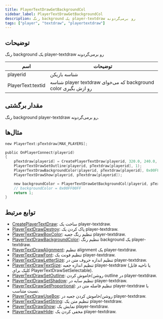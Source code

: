 ```yaml
---
title: PlayerTextDrawGetBackgroundCol
sidebar_label: PlayerTextDrawGetBackgroundCol
description: رنگ background یک player-textdraw رو برمی‌گردونه
tags: ["player", "textdraw", "playertextdraw"]
---
```


<VersionWarn version='omp v1.1.0.2612' />

## توضیحات

رنگ background یک player-textdraw رو برمی‌گردونه

| اسم               | توضیحات                                                      |
| ----------------- | ------------------------------------------------------------ |
| playerid          | شناسه بازیکن                                                 |
| PlayerText:textid | شناسه player textdraw که می‌خوای background color رو ازش بگیری |

## مقدار برگشتی

رنگ background player-textdraw رو برمی‌گردونه.

## مثال‌ها

```c
new PlayerText:pTextdraw[MAX_PLAYERS];

public OnPlayerConnect(playerid)
{
    pTextdraw[playerid] = CreatePlayerTextDraw(playerid, 320.0, 240.0, "Welcome to my OPEN.MP server");
    PlayerTextDrawSetOutline(playerid, pTextdraw[playerid], 1);
    PlayerTextDrawBackgroundColor(playerid, pTextdraw[playerid], 0x00FF00FF);
    PlayerTextDrawShow(playerid, pTextdraw[playerid]);

    new backgroundColor = PlayerTextDrawGetBackgroundCol(playerid, pTextdraw[playerid]);
    // backgroundColor = 0x00FF00FF
    return 1;
}
```

## توابع مرتبط

- [CreatePlayerTextDraw](CreatePlayerTextDraw): ساخت یک player-textdraw.
- [PlayerTextDrawDestroy](PlayerTextDrawDestroy): پاک کردن یک player-textdraw.
- [PlayerTextDrawBoxColor](PlayerTextDrawBoxColor): تنظیم رنگ جعبه player-textdraw.
- [PlayerTextDrawBackgroundColor](PlayerTextDrawBackgroundColor): تنظیم رنگ background یک player-textdraw.
- [PlayerTextDrawAlignment](PlayerTextDrawAlignment): تنظیم alignment یک player-textdraw.
- [PlayerTextDrawFont](PlayerTextDrawFont): تنظیم فونت یک player-textdraw.
- [PlayerTextDrawLetterSize](PlayerTextDrawLetterSize): تنظیم اندازه حروف متن در player-textdraw.
- [PlayerTextDrawTextSize](PlayerTextDrawTextSize): تنظیم اندازه جعبه player-textdraw (یا ناحیه قابل کلیک برای PlayerTextDrawSetSelectable).
- [PlayerTextDrawSetOutline](PlayerTextDrawSetOutline): روشن/خاموش کردن outline در player-textdraw.
- [PlayerTextDrawSetShadow](PlayerTextDrawSetShadow): تنظیم سایه در player-textdraw.
- [PlayerTextDrawSetProportional](PlayerTextDrawSetProportional): تنظیم فاصله متن در player-textdraw با نسبت متناسب.
- [PlayerTextDrawUseBox](PlayerTextDrawUseBox): روشن/خاموش کردن جعبه در player-textdraw.
- [PlayerTextDrawSetString](PlayerTextDrawSetString): تنظیم متن یک player-textdraw.
- [PlayerTextDrawShow](PlayerTextDrawShow): نمایش یک player-textdraw.
- [PlayerTextDrawHide](PlayerTextDrawHide): مخفی کردن یک player-textdraw.